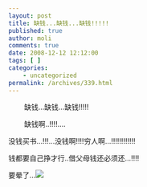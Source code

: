 ```yaml
---
layout: post
title: 缺钱...缺钱...缺钱!!!!!
published: true
author: moli
comments: true
date: 2008-12-12 12:12:00
tags: [ ]
categories:
    - uncategorized
permalink: /archives/339.html
---
```

&nbsp;&nbsp;&nbsp;&nbsp;&nbsp;&nbsp;&nbsp; 缺钱&#8230;缺钱&#8230;缺钱!!!!!

&nbsp;&nbsp;&nbsp;&nbsp;&nbsp;&nbsp;&nbsp; 缺钱啊..!!!!&#8230;.

没钱买书&#8230;!!!&#8230;没钱啊!!!!穷人啊&#8230;!!!!!!!!!!!!

钱都要自己挣才行..借父母钱还必须还&#8230;!!!! 

要晕了&#8230;![][1]

 [1]: http://img.baidu.com/hi/face/i_f09.gif